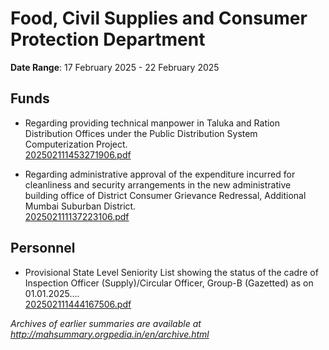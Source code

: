 # Food, Civil Supplies and Consumer Protection Department

**Date Range**: 17 February 2025 - 22 February 2025


## Funds
- Regarding providing technical manpower in Taluka and Ration Distribution Offices under the Public Distribution System Computerization Project.\
  [202502111453271906.pdf](https://gr.maharashtra.gov.in/Site/Upload/Government%20Resolutions/English/202502111453271906.pdf)

- Regarding administrative approval of the expenditure incurred for cleanliness and security arrangements in the new administrative building office of District Consumer Grievance Redressal, Additional Mumbai Suburban District.\
  [202502111137223106.pdf](https://gr.maharashtra.gov.in/Site/Upload/Government%20Resolutions/English/202502111137223106.pdf)

## Personnel
- Provisional State Level Seniority List showing the status of the cadre of Inspection Officer (Supply)/Circular Officer, Group-B (Gazetted) as on 01.01.2025....\
  [202502111444167506.pdf](https://gr.maharashtra.gov.in/Site/Upload/Government%20Resolutions/English/202502111444167506....pdf)


*Archives of earlier summaries are available at http://mahsummary.orgpedia.in/en/archive.html*